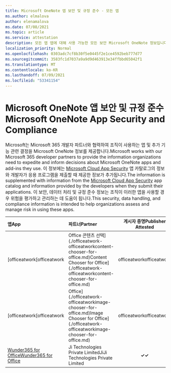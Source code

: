 ```yaml
---
title: Microsoft OneNote 앱 보안 및 규정 준수 - 모든 앱
ms.author: elmalova
author: elenamalova
ms.date: 07/08/2021
ms.topic: article
ms.service: attestation
description: 모든 앱 앱에 대해 사용 가능한 모든 보안 Microsoft OneNote 정보입니다.
localization_priority: Normal
ms.openlocfilehash: 0303adc7cf8b30f5e0445f2e1ce4592beb777d77
ms.sourcegitcommit: 3583fc1d7037a9a9d9d463913e34ffbbd65042f1
ms.translationtype: MT
ms.contentlocale: ko-KR
ms.lasthandoff: 07/09/2021
ms.locfileid: "53341154"
---
```

# <a name="microsoft-onenote-app-security-and-compliance"></a><span data-ttu-id="fddf4-103">Microsoft OneNote 앱 보안 및 규정 준수</span><span class="sxs-lookup"><span data-stu-id="fddf4-103">Microsoft OneNote App Security and Compliance</span></span>

<span data-ttu-id="fddf4-104">Microsoft는 Microsoft 365 개발자 파트너와 협력하여 조직이 사용하는 앱 및 추가 기능 관련 결정을 Microsoft OneNote 정보를 제공합니다.</span><span class="sxs-lookup"><span data-stu-id="fddf4-104">Microsoft works with our Microsoft 365 developer partners to provide the information organizations need to expedite and inform decisions about Microsoft OneNote apps and add-ins they use.</span></span> <span data-ttu-id="fddf4-105">이 정보에는 [Microsoft Cloud App Security](https://www.microsoft.com/en-us/enterprise-mobility-security/cloud-app-security) 앱 카탈로그의 정보와 개발자가 응용 프로그램을 제출할 때 제공한 정보가 추가됩니다.</span><span class="sxs-lookup"><span data-stu-id="fddf4-105">The information is supplemented with information from the [Microsoft Cloud App Security](https://www.microsoft.com/en-us/enterprise-mobility-security/cloud-app-security) app catalog and information provided by the developers when they submit their applications.</span></span> <span data-ttu-id="fddf4-106">이 보안, 데이터 처리 및 규정 준수 정보는 조직이 이러한 앱을 사용할 경우 위험을 평가하고 관리하는 데 도움이 됩니다.</span><span class="sxs-lookup"><span data-stu-id="fddf4-106">This security, data handling, and compliance information is intended to help organizations assess and manage risk in using these apps.</span></span>

| <span data-ttu-id="fddf4-107">**앱**</span><span class="sxs-lookup"><span data-stu-id="fddf4-107">**App**</span></span> | <span data-ttu-id="fddf4-108">**파트너**</span><span class="sxs-lookup"><span data-stu-id="fddf4-108">**Partner**</span></span> | <span data-ttu-id="fddf4-109">**게시자 증명**</span><span class="sxs-lookup"><span data-stu-id="fddf4-109">**Publisher Attested**</span></span> | <span data-ttu-id="fddf4-110">**인증**</span><span class="sxs-lookup"><span data-stu-id="fddf4-110">**Certified**</span></span> |
|:--------|:------------|:----------------------:|:-------------:|
| <span data-ttu-id="fddf4-111">[officeatwork</span><span class="sxs-lookup"><span data-stu-id="fddf4-111">[officeatwork</span></span> | <span data-ttu-id="fddf4-112">Office 콘텐츠 선택](./officeatwork-officeatworkcontent-chooser-for-office.md)</span><span class="sxs-lookup"><span data-stu-id="fddf4-112">Content Chooser for Office](./officeatwork-officeatworkcontent-chooser-for-office.md)</span></span> | <span data-ttu-id="fddf4-113">officeatwork</span><span class="sxs-lookup"><span data-stu-id="fddf4-113">officeatwork</span></span> | <span data-ttu-id="fddf4-114">**✓**</span><span class="sxs-lookup"><span data-stu-id="fddf4-114">**✓**</span></span> | <img alt="Certified application badge" src="../media/certified-badge.png" height="25" width="25" /> |
| <span data-ttu-id="fddf4-115">[officeatwork</span><span class="sxs-lookup"><span data-stu-id="fddf4-115">[officeatwork</span></span> | <span data-ttu-id="fddf4-116">Office](./officeatwork-officeatworkimage-chooser-for-office.md)</span><span class="sxs-lookup"><span data-stu-id="fddf4-116">Image Chooser for Office](./officeatwork-officeatworkimage-chooser-for-office.md)</span></span> | <span data-ttu-id="fddf4-117">officeatwork</span><span class="sxs-lookup"><span data-stu-id="fddf4-117">officeatwork</span></span> | <span data-ttu-id="fddf4-118">**✓**</span><span class="sxs-lookup"><span data-stu-id="fddf4-118">**✓**</span></span> |  |
| [<span data-ttu-id="fddf4-119">Wunder365 for Office</span><span class="sxs-lookup"><span data-stu-id="fddf4-119">Wunder365 for Office</span></span>](./jiji-technologies-private-limited-wunder365-for-office.md) | <span data-ttu-id="fddf4-120">Ji Technologies Private Limited</span><span class="sxs-lookup"><span data-stu-id="fddf4-120">JiJi Technologies Private Limited</span></span> | <span data-ttu-id="fddf4-121">**✓**</span><span class="sxs-lookup"><span data-stu-id="fddf4-121">**✓**</span></span> |  |
